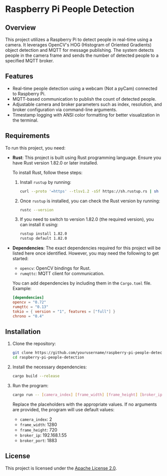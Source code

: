 # Raspberry Pi People Detection

## Overview

This project utilizes a Raspberry Pi to detect people in real-time using a camera. It leverages OpenCV's HOG (Histogram of Oriented Gradients) object detection and MQTT for message publishing. The system detects people in the camera frame and sends the number of detected people to a specified MQTT broker.

## Features

- Real-time people detection using a webcam (Not a pyCam) connected to Raspberry Pi.
- MQTT-based communication to publish the count of detected people.
- Adjustable camera and broker parameters such as index, resolution, and broker configuration via command-line arguments.
- Timestamp logging with ANSI color formatting for better visualization in the terminal.

## Requirements

To run this project, you need:

- **Rust**: This project is built using Rust programming language. Ensure you have Rust version 1.82.0 or later installed.

  To install Rust, follow these steps:
    1. Install `rustup` by running:
        ```bash
        curl --proto '=https' --tlsv1.2 -sSf https://sh.rustup.rs | sh
        ```
    2. Once `rustup` is installed, you can check the Rust version by running:
        ```bash
        rustc --version
        ```
    3. If you need to switch to version 1.82.0 (the required version), you can install it using:
        ```bash
        rustup install 1.82.0
        rustup default 1.82.0
        ```

- **Dependencies**: The exact dependencies required for this project will be listed here once identified. However, you may need the following to get started:
    - `opencv`: OpenCV bindings for Rust.
    - `rumqttc`: MQTT client for communication.

  You can add dependencies by including them in the `Cargo.toml` file. Example:

    ```toml
    [dependencies]
    opencv = "0.72"
    rumqttc = "0.13"
    tokio = { version = "1", features = ["full"] }
    chrono = "0.4"
    ```

## Installation

1. Clone the repository:

    ```bash
    git clone https://github.com/yourusername/raspberry-pi-people-detection.git
    cd raspberry-pi-people-detection
    ```

2. Install the necessary dependencies:

    ```bash
    cargo build --release
    ```

3. Run the program:

    ```bash
    cargo run -- [camera_index] [frame_width] [frame_height] [broker_ip] [broker_port]
    ```

   Replace the placeholders with the appropriate values. If no arguments are provided, the program will use default values:
    - `camera_index`: 2
    - `frame_width`: 1280
    - `frame_height`: 720
    - `broker_ip`: 192.168.1.55
    - `broker_port`: 1883

## License

This project is licensed under the [Apache License 2.0](https://www.apache.org/licenses/LICENSE-2.0).

